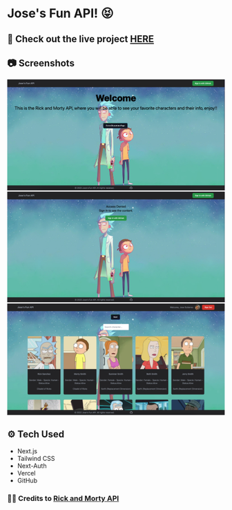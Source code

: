 # Jose's Fun API! 😝


## 🔌 Check out the live project [HERE](https://joses-fun-api-josedguti.vercel.app/)


## 📷 Screenshots

![mainpage](/public/mainpage.png)
![accessdeniedpage](/public/accessdeniedpage.png)
![charpage](/public/charpage.png)

## ⚙️ Tech Used

- Next.js
- Tailwind CSS
- Next-Auth
- Vercel
- GitHub


### 👍🏻 Credits to [Rick and Morty API](https://rickandmortyapi.com/) 